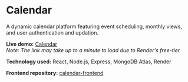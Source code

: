 # Calendar
A dynamic calendar platform featuring event scheduling, monthly views, and user authentication and updation.

**Live demo:** [Calendar](https://calendar-elir.onrender.com/)  
_Note: The link may take up to a minute to load due to Render's free-tier._

**Technology used:** React, Node.js, Express, MongoDB Atlas, Render

**Frontend repository:** [calendar-frontend](https://github.com/emilyzhang625/calendar-frontend)

